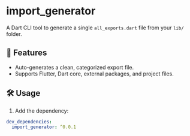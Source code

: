 # import_generator

A Dart CLI tool to generate a single `all_exports.dart` file from your `lib/` folder.

## 🚀 Features

- Auto-generates a clean, categorized export file.
- Supports Flutter, Dart core, external packages, and project files.

## 🛠 Usage

1. Add the dependency:

```yaml
dev_dependencies:
  import_generator: ^0.0.1
